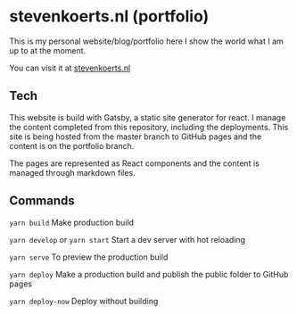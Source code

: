 # stevenkoerts.nl (portfolio)

This is my personal website/blog/portfolio here I show the world what I am up to at the moment.

You can visit it at [stevenkoerts.nl](https://stevenkoerts.nl)

## Tech 

This website is build with Gatsby, a static site generator for react. I manage the content completed from this repository, including the deployments. 
This site is being hosted from the master branch to GitHub pages and the content is on the portfolio branch. 

The pages are represented as React components and the content is managed through markdown files. 

## Commands 

`yarn build` Make production build 

`yarn develop` or `yarn start` Start a dev server with hot reloading 

`yarn serve` To preview the production build 

`yarn deploy` Make a production build and publish the public folder to GitHub pages 

`yarn deploy-now` Deploy without building